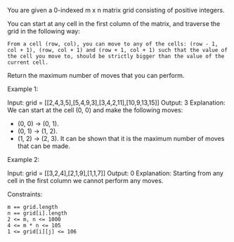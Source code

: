 You are given a 0-indexed m x n matrix grid consisting of positive integers.

You can start at any cell in the first column of the matrix, and traverse the grid in the following way:

    From a cell (row, col), you can move to any of the cells: (row - 1, col + 1), (row, col + 1) and (row + 1, col + 1) such that the value of the cell you move to, should be strictly bigger than the value of the current cell.

Return the maximum number of moves that you can perform.

Example 1:

Input: grid = [[2,4,3,5],[5,4,9,3],[3,4,2,11],[10,9,13,15]]
Output: 3
Explanation: We can start at the cell (0, 0) and make the following moves:

- (0, 0) -> (0, 1).
- (0, 1) -> (1, 2).
- (1, 2) -> (2, 3).
  It can be shown that it is the maximum number of moves that can be made.

Example 2:

Input: grid = [[3,2,4],[2,1,9],[1,1,7]]
Output: 0
Explanation: Starting from any cell in the first column we cannot perform any moves.

Constraints:

    m == grid.length
    n == grid[i].length
    2 <= m, n <= 1000
    4 <= m * n <= 105
    1 <= grid[i][j] <= 106
